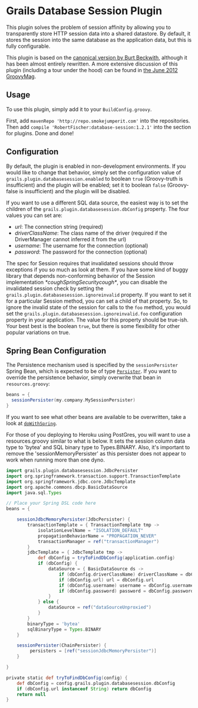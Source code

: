 Grails Database Session Plugin
===============================


This plugin solves the problem of session affinity by allowing you to transparently store HTTP session data into a shared datastore. 
By default, it stores the
session into the same database as the application data, but this is fully configurable.

This plugin is based on the [canonical version by Burt Beckwith](http://grails.org/plugin/database-session), although it has been almost entirely
rewritten. A more extensive discussion of this plugin (including a tour under the hood) can be found in 
[the June 2012 GroovyMag](http://www.groovymag.com/main.issues.description/id=46/).

Usage
-----

To use this plugin, simply add it to your `BuildConfig.groovy`.

First, add `mavenRepo 'http://repo.smokejumperit.com'` into the repositories. Then add `compile 'RobertFischer:database-session:1.2.1'` into the
section for plugins. Done and done!

Configuration
---------------

By default, the plugin is enabled in non-development environments. If you would like to change that behavior, simply set the configuration
value of `grails.plugin.databasesession.enabled` to boolean `true` (Groovy-truth is insufficient) and the plugin will be enabled; set it
to boolean `false` (Groovy-false is insufficient) and the plugin will be disabled. 

If you want to use a different SQL data source, the easiest way is to set the children of the `grails.plugin.databasesession.dbConfig` 
property. The four values you can set are:
* *url*: The connection string (required)
* *driverClassName*: The class name of the driver (required if the DriverManager cannot inferred it from the url)
* *username*: The username for the connection (optional)
* *password*: The password for the connection (optional)

The spec for Session requires that invalidated sessions should throw exceptions if you so much as look at them. 
If you have some kind of buggy library that depends non-conforming behavior of the Session implementation _\*coughSpringSecuritycough\*_, 
you can disable the invalidated session check by setting the `grails.plugin.databasesession.ignoreinvalid` property. If you want to
set it for a particular Session method, you can set a child of that property. So, to ignore the invalid state of the session for calls to 
the `foo` method, you would set the `grails.plugin.databasesession.ignoreinvalid.foo` configuration property in your application.
The value for this property should be true-ish. Your best best is the boolean `true`, but there is some flexibility for other popular 
variations on true.

Spring Bean Configuration
--------------------------

The Persistence mechanism used is specified by the `sessionPersister` Spring Bean, which is expected to be of type 
[`Persister`](https://github.com/RobertFischer/grails-database-session/blob/master/src/java/grails/plugin/databasesession/Persister.java). 
If you want to
override the persistence behavior, simply overwrite that bean in `resources.groovy`: 

```groovy
beans = {
  sessionPersister(my.company.MySessionPersister)
}
```

If you want to see what other beans are available to be overwritten, take a look at [`doWithSpring`](https://github.com/RobertFischer/grails-database-session/blob/master/DatabaseSessionGrailsPlugin.groovy#L58).

For those of you deploying to Heroku using PostGres, you will want to use a resources.groovy similar to what is below.
It sets the session column data type to 'bytea' and SQL binary type to Types.BINARY.  Also, it's important to remove the
'sessionMemoryPersister' as this persister does not appear to work when running more than one dyno.

```groovy
import grails.plugin.databasesession.JdbcPersister
import org.springframework.transaction.support.TransactionTemplate
import org.springframework.jdbc.core.JdbcTemplate
import org.apache.commons.dbcp.BasicDataSource
import java.sql.Types

// Place your Spring DSL code here
beans = {

    sessionJdbcMemoryPersister(JdbcPersister) {
        transactionTemplate = { TransactionTemplate tmp ->
            isolationLevelName = "ISOLATION_DEFAULT"
            propagationBehaviorName = "PROPAGATION_NEVER"
            transactionManager = ref("transactionManager")
        }
        jdbcTemplate = { JdbcTemplate tmp ->
            def dbConfig = tryToFindDbConfig(application.config)
            if (dbConfig) {
                dataSource = { BasicDataSource ds ->
                    if (dbConfig.driverClassName) driverClassName = dbConfig.driverClassName
                    if (dbConfig.url) url = dbConfig.url
                    if (dbConfig.username) username = dbConfig.username
                    if (dbConfig.password) password = dbConfig.password
                }
            } else {
                dataSource = ref("dataSourceUnproxied")
            }
        }
        binaryType = 'bytea'
        sqlBinaryType = Types.BINARY
    }

    sessionPersister(ChainPersister) {
         persisters = [ref("sessionJdbcMemoryPersister")]
    }

}

private static def tryToFindDbConfig(config) {
    def dbConfig = config.grails.plugin.databasesession.dbConfig
    if (dbConfig.url instanceof String) return dbConfig
    return null
}
```